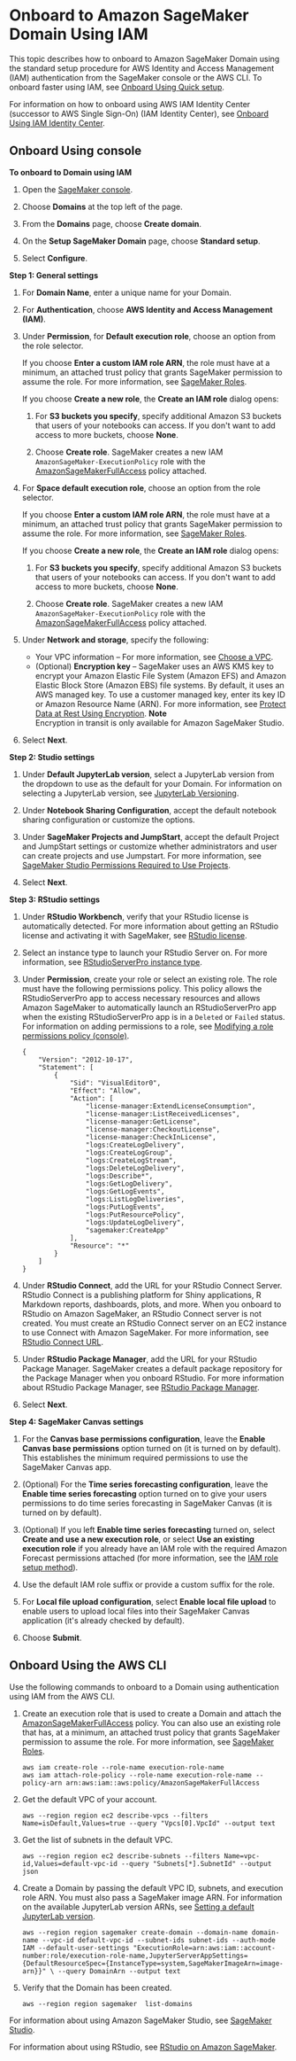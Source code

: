 # Onboard to Amazon SageMaker Domain Using IAM<a name="onboard-iam"></a>

This topic describes how to onboard to Amazon SageMaker Domain using the standard setup procedure for AWS Identity and Access Management \(IAM\) authentication from the SageMaker console or the AWS CLI\. To onboard faster using IAM, see [Onboard Using Quick setup](onboard-quick-start.md)\.

For information on how to onboard using AWS IAM Identity Center \(successor to AWS Single Sign\-On\) \(IAM Identity Center\), see [Onboard Using IAM Identity Center](onboard-sso-users.md)\.

## Onboard Using console<a name="onboard-iam-console"></a>

**To onboard to Domain using IAM**

1. Open the [SageMaker console](https://console.aws.amazon.com/sagemaker/)\.

1. Choose **Domains** at the top left of the page\.

1. From the **Domains** page, choose **Create domain**\.

1. On the **Setup SageMaker Domain** page, choose **Standard setup**\.

1. Select **Configure**\.

**Step 1: General settings**

1. For **Domain Name**, enter a unique name for your Domain\.

1. For **Authentication**, choose **AWS Identity and Access Management \(IAM\)**\.

1. Under **Permission**, for **Default execution role**, choose an option from the role selector\.

   If you choose **Enter a custom IAM role ARN**, the role must have at a minimum, an attached trust policy that grants SageMaker permission to assume the role\. For more information, see [SageMaker Roles](sagemaker-roles.md)\.

   If you choose **Create a new role**, the **Create an IAM role** dialog opens:

   1. For **S3 buckets you specify**, specify additional Amazon S3 buckets that users of your notebooks can access\. If you don't want to add access to more buckets, choose **None**\.

   1. Choose **Create role**\. SageMaker creates a new IAM `AmazonSageMaker-ExecutionPolicy` role with the [AmazonSageMakerFullAccess](https://console.aws.amazon.com/iam/home?#/policies/arn:aws:iam::aws:policy/AmazonSageMakerFullAccess) policy attached\.

1. For **Space default execution role**, choose an option from the role selector\.

   If you choose **Enter a custom IAM role ARN**, the role must have at a minimum, an attached trust policy that grants SageMaker permission to assume the role\. For more information, see [SageMaker Roles](sagemaker-roles.md)\.

   If you choose **Create a new role**, the **Create an IAM role** dialog opens:

   1. For **S3 buckets you specify**, specify additional Amazon S3 buckets that users of your notebooks can access\. If you don't want to add access to more buckets, choose **None**\.

   1. Choose **Create role**\. SageMaker creates a new IAM `AmazonSageMaker-ExecutionPolicy` role with the [AmazonSageMakerFullAccess](https://console.aws.amazon.com/iam/home?#/policies/arn:aws:iam::aws:policy/AmazonSageMakerFullAccess) policy attached\.

1. Under **Network and storage**, specify the following:
   + Your VPC information – For more information, see [Choose a VPC](onboard-vpc.md)\.
   + \(Optional\) **Encryption key** – SageMaker uses an AWS KMS key to encrypt your Amazon Elastic File System \(Amazon EFS\) and Amazon Elastic Block Store \(Amazon EBS\) file systems\. By default, it uses an AWS managed key\. To use a customer managed key, enter its key ID or Amazon Resource Name \(ARN\)\. For more information, see [Protect Data at Rest Using Encryption](encryption-at-rest.md)\.
**Note**  
Encryption in transit is only available for Amazon SageMaker Studio\.

1. Select **Next**\. 

**Step 2: Studio settings**

1. Under **Default JupyterLab version**, select a JupyterLab version from the dropdown to use as the default for your Domain\. For information on selecting a JupyterLab version, see [JupyterLab Versioning](studio-jl.md)\.

1. Under **Notebook Sharing Configuration**, accept the default notebook sharing configuration or customize the options\.

1. Under **SageMaker Projects and JumpStart**, accept the default Project and JumpStart settings or customize whether administrators and user can create projects and use Jumpstart\. For more information, see [SageMaker Studio Permissions Required to Use Projects](sagemaker-projects-studio-updates.md)\.

1. Select **Next**\. 

**Step 3: RStudio settings**

1. Under **RStudio Workbench**, verify that your RStudio license is automatically detected\. For more information about getting an RStudio license and activating it with SageMaker, see [RStudio license](rstudio-license.md)\.

1. Select an instance type to launch your RStudio Server on\. For more information, see [RStudioServerPro instance type](rstudio-select-instance.md)\.

1. Under **Permission**, create your role or select an existing role\. The role must have the following permissions policy\. This policy allows the RStudioServerPro app to access necessary resources and allows Amazon SageMaker to automatically launch an RStudioServerPro app when the existing RStudioServerPro app is in a `Deleted` or `Failed` status\. For information on adding permissions to a role, see [Modifying a role permissions policy \(console\)](https://docs.aws.amazon.com/IAM/latest/UserGuide/roles-managingrole-editing-console.html#roles-modify_permissions-policy)\.

   ```
   {
       "Version": "2012-10-17",
       "Statement": [
           {
               "Sid": "VisualEditor0",
               "Effect": "Allow",
               "Action": [
                   "license-manager:ExtendLicenseConsumption",
                   "license-manager:ListReceivedLicenses",
                   "license-manager:GetLicense",
                   "license-manager:CheckoutLicense",
                   "license-manager:CheckInLicense",
                   "logs:CreateLogDelivery",
                   "logs:CreateLogGroup",
                   "logs:CreateLogStream",
                   "logs:DeleteLogDelivery",
                   "logs:Describe*",
                   "logs:GetLogDelivery",
                   "logs:GetLogEvents",
                   "logs:ListLogDeliveries",
                   "logs:PutLogEvents",
                   "logs:PutResourcePolicy",
                   "logs:UpdateLogDelivery",
                   "sagemaker:CreateApp"
               ],
               "Resource": "*"
           }
       ]
   }
   ```

1. Under **RStudio Connect**, add the URL for your RStudio Connect Server\. RStudio Connect is a publishing platform for Shiny applications, R Markdown reports, dashboards, plots, and more\. When you onboard to RStudio on Amazon SageMaker, an RStudio Connect server is not created\. You must create an RStudio Connect server on an EC2 instance to use Connect with Amazon SageMaker\. For more information, see [RStudio Connect URL](rstudio-configure-connect.md)\.

1. Under **RStudio Package Manager**, add the URL for your RStudio Package Manager\. SageMaker creates a default package repository for the Package Manager when you onboard RStudio\. For more information about RStudio Package Manager, see [RStudio Package Manager](rstudio-configure-pm.md)\. 

1. Select **Next**\. 

**Step 4: SageMaker Canvas settings**

1. For the **Canvas base permissions configuration**, leave the **Enable Canvas base permissions** option turned on \(it is turned on by default\)\. This establishes the minimum required permissions to use the SageMaker Canvas app\.

1. \(Optional\) For the **Time series forecasting configuration**, leave the **Enable time series forecasting** option turned on to give your users permissions to do time series forecasting in SageMaker Canvas \(it is turned on by default\)\.

1. \(Optional\) If you left **Enable time series forecasting** turned on, select **Create and use a new execution role**, or select **Use an existing execution role** if you already have an IAM role with the required Amazon Forecast permissions attached \(for more information, see the [IAM role setup method](canvas-set-up-forecast.md#canvas-set-up-forecast-iam)\)\.

1. Use the default IAM role suffix or provide a custom suffix for the role\.

1. For **Local file upload configuration**, select **Enable local file upload** to enable users to upload local files into their SageMaker Canvas application \(it's already checked by default\)\.

1. Choose **Submit**\.

## Onboard Using the AWS CLI<a name="onboard-iam-cli"></a>

Use the following commands to onboard to a Domain using authentication using IAM from the AWS CLI\.

1. Create an execution role that is used to create a Domain and attach the [AmazonSageMakerFullAccess](https://console.aws.amazon.com/iam/home?#/policies/arn:aws:iam::aws:policy/AmazonSageMakerFullAccess) policy\. You can also use an existing role that has, at a minimum, an attached trust policy that grants SageMaker permission to assume the role\. For more information, see [SageMaker Roles](sagemaker-roles.md)\.

   ```
   aws iam create-role --role-name execution-role-name
   aws iam attach-role-policy --role-name execution-role-name --policy-arn arn:aws:iam::aws:policy/AmazonSageMakerFullAccess
   ```

1. Get the default VPC of your account\.

   ```
   aws --region region ec2 describe-vpcs --filters Name=isDefault,Values=true --query "Vpcs[0].VpcId" --output text
   ```

1. Get the list of subnets in the default VPC\.

   ```
   aws --region region ec2 describe-subnets --filters Name=vpc-id,Values=default-vpc-id --query "Subnets[*].SubnetId" --output json
   ```

1. Create a Domain by passing the default VPC ID, subnets, and execution role ARN\. You must also pass a SageMaker image ARN\. For information on the available JupyterLab version ARNs, see [Setting a default JupyterLab version](studio-jl.md#studio-jl-set)\.

   ```
   aws --region region sagemaker create-domain --domain-name domain-name --vpc-id default-vpc-id --subnet-ids subnet-ids --auth-mode IAM --default-user-settings "ExecutionRole=arn:aws:iam::account-number:role/execution-role-name,JupyterServerAppSettings={DefaultResourceSpec={InstanceType=system,SageMakerImageArn=image-arn}}" \ --query DomainArn --output text
   ```

1. Verify that the Domain has been created\.

   ```
   aws --region region sagemaker  list-domains
   ```

For information about using Amazon SageMaker Studio, see [SageMaker Studio](studio.md)\.

For information about using RStudio, see [RStudio on Amazon SageMaker](rstudio.md)\.